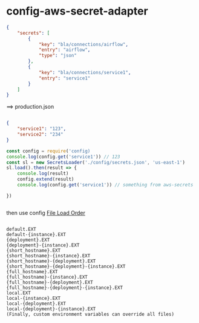 # config-aws-secret-adapter

```secrets.json
{
    "secrets": [
        {
            "key": "bla/connections/airflow",
            "entry": "airflow",
            "type": "json"
        },
        {
            "key": "bla/connections/service1",
            "entry": "service1"
        }
    ]
}
```

==> production.json
```json

{
    "service1": "123",
    "service2": "234"
}
```

```js
const config = require('config)
console.log(config.get('service1')) // 123
const sl = new SecretsLoader('./config/secrets.json', 'us-east-1')
sl.load().then(result => {
    console.log(result)
    config.extend(result)
    console.log(config.get('service1')) // something from aws-secrets

})



```


then use config [File Load Order](https://github.com/node-config/node-config/wiki/Configuration-Files#file-load-order)
```

default.EXT
default-{instance}.EXT
{deployment}.EXT
{deployment}-{instance}.EXT
{short_hostname}.EXT
{short_hostname}-{instance}.EXT
{short_hostname}-{deployment}.EXT
{short_hostname}-{deployment}-{instance}.EXT
{full_hostname}.EXT
{full_hostname}-{instance}.EXT
{full_hostname}-{deployment}.EXT
{full_hostname}-{deployment}-{instance}.EXT
local.EXT
local-{instance}.EXT
local-{deployment}.EXT
local-{deployment}-{instance}.EXT
(Finally, custom environment variables can override all files)
```